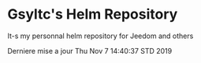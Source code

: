 # Gsyltc's Helm Repository

It-s my personnal helm repository for Jeedom and others

Derniere mise a jour Thu Nov  7 14:40:37 STD 2019
